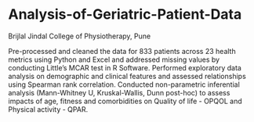 # Analysis-of-Geriatric-Patient-Data
Brijlal Jindal College of Physiotherapy, Pune

Pre-processed and cleaned the data for 833 patients across 23 health metrics using Python and Excel and addressed missing values by conducting Little’s MCAR test in R Software. 
Performed exploratory data analysis on demographic and clinical features and assessed relationships using Spearman rank correlation. 
Conducted non-parametric inferential analysis (Mann-Whitney U, Kruskal-Wallis, Dunn post-hoc) to assess impacts of age, fitness and comorbidities on Quality of life - OPQOL and Physical activity - QPAR. 
